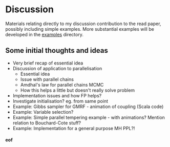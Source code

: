 # Discussion

Materials relating directly to my discussion contribution to the read paper, possibly including simple examples. More substantial examples will be developed in the [examples](../examples/) directory.


## Some initial thoughts and ideas

* Very brief recap of essential idea
* Discussion of application to parallelisation
    * Essential idea
	* Issue with parallel chains
	* Amdhal's law for parallel chains MCMC
	* How this helps a little but doesn't really solve problem
* Implementation issues and how FP helps?
* Investigate initialisation? eg. from same point
* Example: Gibbs sampler for GMRF - animation of coupling (Scala code)
* Example: Variable selection?
* Example: Simple parallel tempering example - with animations? Mention relation to Bouchard-Cote stuff?
* Example: Implementation for a general purpose MH PPL?!



#### eof

